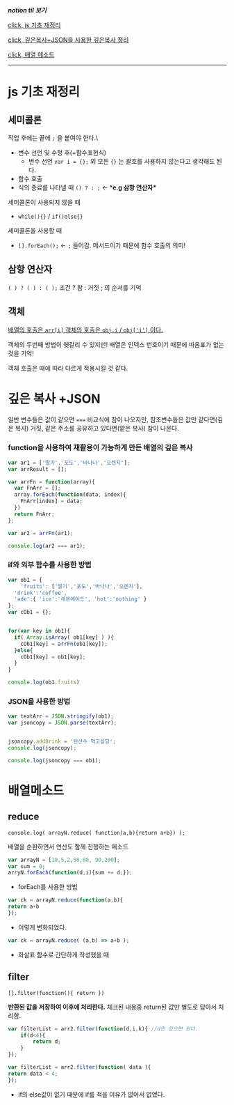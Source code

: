 ***notion til 보기***

[click, js 기초 재정리](https://narrow-nectarine-b14.notion.site/TIL-11-16-AM-js-5b36c709b638453dae2f40c5fd08416f)

[click,  깊은복사+JSON을 사용한 깊은복사 정리](https://narrow-nectarine-b14.notion.site/TIL-11-16-AM-JSON-b4a64aae384748c383d4d706045040e1)

[click, 배열 메소드](https://narrow-nectarine-b14.notion.site/TIL-11-16-ff8542acef1947078f655ae47056af2a)



---

# js 기초 재정리

## 세미콜론

작업 후에는 끝에 `;` 을 붙여야 한다.\

- 변수 선언 및 수정 후(+함수표현식)
  - 변수 선언 `var i = {};` 외 모든 `{}` 는 괄호를 사용하지 않는다고 생각해도 된다.
- 함수 호출
- 식의 종료를 나타낼 때 `() ? : ;` ← ***e.g 삼항 연산자\***



세미콜론이 사용되지 않을 때

- `while(){}` / `if()else{}`

세미콜론을 사용할 때

- `[].forEach();` ← `;` 들어감. 메서드이기 때문에 함수 호출의 의미!



## 삼항 연산자

`( ) ? ( ) : ( );` 조건 ?  참 : 거짓 ; 의 순서를 기억



## 객체

<u>배열의 호출은 `arr[i]` 객체의 호출은 `obj.i` / `obj['i']` 이다.</u> 

객체의 두번째 방법이 헷갈리 수 있지만! 배열은 인덱스 번호이기 때문에 따옴표가 없는 것을 기억! 

객체 호출은 때에 따라 다르게 적용시킬 것 같다.



# 깊은 복사 +JSON

일반 변수들은 값이 같으면 `===` 비교식에 참이 나오지만, 참조변수들은 값만 같다면(깊은 복사) 거짓, 같은 주소를 공유하고 있다면(얕은 복사) 참이 나온다.



### function을 사용하여 재활용이 가능하게 만든 배열의 깊은 복사

```js
var ar1 = ['딸기','포도','바나나','오렌지'];
var arrResult = [];

var arrFn = function(array){
  var FnArr = [];
  array.forEach(function(data, index){
    FnArr[index] = data;
  })
  return FnArr;
};

var ar2 = arrFn(ar1);

console.log(ar2 === ar1);
```



### if와 외부 함수를 사용한 방법

```js
var ob1 = { 
	'fruits': ['딸기','포도','바나나','오렌지'],  
  'drink':'coffee',
  'ade':{ 'ice':'레몬에이드', 'hot':'nothing' }
};
var cOb1 = {};


for(var key in ob1){
  if( Array.isArray( ob1[key] ) ){
    cOb1[key] = arrFn(ob1[key]);
  }else{
    cOb1[key] = ob1[key];
  }
}

console.log(ob1.fruits)
```



### JSON을 사용한 방법

```js
var textArr = JSON.stringify(ob1);
var jsoncopy = JSON.parse(textArr);


jsoncopy.addDrink = '탄산수 먹고싶당';
console.log(jsoncopy);

console.log(jsoncopy === ob1);
```



# 배열메소드

## reduce

`console.log( arrayN.reduce( function(a,b){return a+b}) );`

배열을 순환하면서 연산도 함께 진행하는 메소드

```js
var arrayN = [10,5,2,50,80, 90,200];
var sum = 0;
arryN.forEach(function(d,i){sum += d;});
```

- forEach를 사용한 방법

```js
var ck = arrayN.reduce(function(a,b){
return a+b
});
```

- 이렇게 변화되었다.

```js
var ck = arrayN.reduce( (a,b) => a+b );
```

- 화살표 함수로 간단하게 작성했을 때



## filter

`[].filter(function(){ return })`

**반환된 값을 저장하여 이후에 처리한다.** 체크된 내용중 return된 값만 별도로 담아서 처리함.

```js
var filterList = arr2.filter(function(d,i,k){ //d만 있으면 된다.
	if(d<4){
		return d;
	}
});
```



```js
var filterList = arr2.filter(function( data ){
return data < 4;
});
```

- if의 else값이 없기 때문에 if를 적을 이유가 없어서 없앴다.
